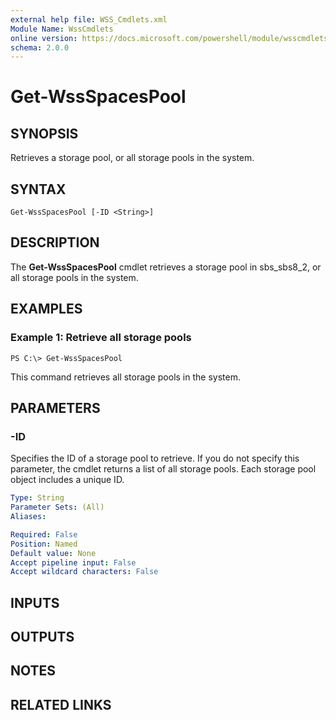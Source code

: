 ```yaml
---
external help file: WSS_Cmdlets.xml
Module Name: WssCmdlets
online version: https://docs.microsoft.com/powershell/module/wsscmdlets/get-wssspacespool?view=windowsserver2012-ps&wt.mc_id=ps-gethelp
schema: 2.0.0
---
```


# Get-WssSpacesPool

## SYNOPSIS
Retrieves a storage pool, or all storage pools in the system.

## SYNTAX

```
Get-WssSpacesPool [-ID <String>]
```

## DESCRIPTION
The **Get-WssSpacesPool** cmdlet retrieves a storage pool in sbs_sbs8_2, or all storage pools in the system.

## EXAMPLES

### Example 1: Retrieve all storage pools
```
PS C:\> Get-WssSpacesPool
```

This command retrieves all storage pools in the system.

## PARAMETERS

### -ID
Specifies the ID of a storage pool to retrieve.
If you do not specify this parameter, the cmdlet returns a list of all storage pools.
Each storage pool object includes a unique ID.

```yaml
Type: String
Parameter Sets: (All)
Aliases: 

Required: False
Position: Named
Default value: None
Accept pipeline input: False
Accept wildcard characters: False
```

## INPUTS

## OUTPUTS

## NOTES

## RELATED LINKS



